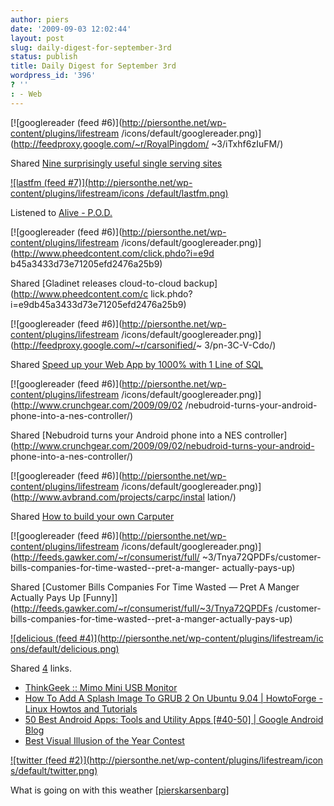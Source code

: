 ```yaml
---
author: piers
date: '2009-09-03 12:02:44'
layout: post
slug: daily-digest-for-september-3rd
status: publish
title: Daily Digest for September 3rd
wordpress_id: '396'
? ''
: - Web
---
```


[![googlereader (feed #6)](http://piersonthe.net/wp-content/plugins/lifestream
/icons/default/googlereader.png)](http://feedproxy.google.com/~r/RoyalPingdom/
~3/iTxhf6zIuFM/)

Shared [Nine surprisingly useful single serving
sites](http://feedproxy.google.com/~r/RoyalPingdom/~3/iTxhf6zIuFM/)

[![lastfm (feed #7)](http://piersonthe.net/wp-content/plugins/lifestream/icons
/default/lastfm.png)](http://www.last.fm/music/P.O.D./_/Alive)

Listened to [Alive - P.O.D.](http://www.last.fm/music/P.O.D./_/Alive)

[![googlereader (feed #6)](http://piersonthe.net/wp-content/plugins/lifestream
/icons/default/googlereader.png)](http://www.pheedcontent.com/click.phdo?i=e9d
b45a3433d73e71205efd2476a25b9)

Shared [Gladinet releases cloud-to-cloud backup](http://www.pheedcontent.com/c
lick.phdo?i=e9db45a3433d73e71205efd2476a25b9)

[![googlereader (feed #6)](http://piersonthe.net/wp-content/plugins/lifestream
/icons/default/googlereader.png)](http://feedproxy.google.com/~r/carsonified/~
3/pn-3C-V-Cdo/)

Shared [Speed up your Web App by 1000% with 1 Line of
SQL](http://feedproxy.google.com/~r/carsonified/~3/pn-3C-V-Cdo/)

[![googlereader (feed #6)](http://piersonthe.net/wp-content/plugins/lifestream
/icons/default/googlereader.png)](http://www.crunchgear.com/2009/09/02
/nebudroid-turns-your-android-phone-into-a-nes-controller/)

Shared [Nebudroid turns your Android phone into a NES
controller](http://www.crunchgear.com/2009/09/02/nebudroid-turns-your-android-
phone-into-a-nes-controller/)

[![googlereader (feed #6)](http://piersonthe.net/wp-content/plugins/lifestream
/icons/default/googlereader.png)](http://www.avbrand.com/projects/carpc/instal
lation/)

Shared [How to build your own
Carputer](http://www.avbrand.com/projects/carpc/installation/)

[![googlereader (feed #6)](http://piersonthe.net/wp-content/plugins/lifestream
/icons/default/googlereader.png)](http://feeds.gawker.com/~r/consumerist/full/
~3/Tnya72QPDFs/customer-bills-companies-for-time-wasted--pret-a-manger-
actually-pays-up)

Shared [Customer Bills Companies For Time Wasted — Pret A Manger Actually Pays
Up [Funny]](http://feeds.gawker.com/~r/consumerist/full/~3/Tnya72QPDFs
/customer-bills-companies-for-time-wasted--pret-a-manger-actually-pays-up)

[![delicious (feed #4)](http://piersonthe.net/wp-content/plugins/lifestream/ic
ons/default/delicious.png)](http://del.icio.us/piersk)

Shared [4](void(0);) links.

  * [ThinkGeek :: Mimo Mini USB Monitor](http://www.thinkgeek.com/computing/usb-gadgets/bfa3/?cpg=101H)
  * [How To Add A Splash Image To GRUB 2 On Ubuntu 9.04 | HowtoForge - Linux Howtos and Tutorials](http://www.howtoforge.com/how-to-add-a-splash-image-to-grub-2-on-ubuntu-9.04)
  * [50 Best Android Apps: Tools and Utility Apps [#40-50] | Google Android Blog](http://androinica.com/2009/09/02/50-best-android-apps-tools-and-utility-apps-40-50/)
  * [Best Visual Illusion of the Year Contest](http://illusioncontest.neuralcorrelate.com/)

[![twitter (feed #2)](http://piersonthe.net/wp-content/plugins/lifestream/icon
s/default/twitter.png)](http://twitter.com/pierskarsenbarg/statuses/3715915233
)

What is going on with this weather
[[pierskarsenbarg](http://twitter.com/pierskarsenbarg/statuses/3715915233)]

